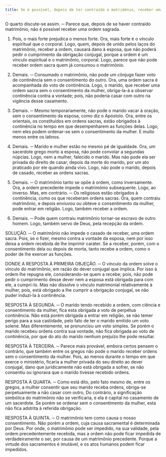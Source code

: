 ```yaml
---
title: Se é possível, depois de ter contraído o matrimônio, receber uma ordem sagrado
---
```


O quarto discute-se assim. ─ Parece que, depois de se haver contraído matrimônio, não é possível receber uma ordem sagrada.  

1. Pois, o mais forte prejudica o menos forte. Ora, mais forte é o vínculo espiritual que o corporal. Logo, quem, depois de unido pelos laços do matrimônio, receber a ordem, causará dano à esposa, que não poderá pedir o cumprimento da obrigação conjugal, porque a ordem é um vínculo espiritual e o matrimônio, corporal. Logo, parece que não pode receber ordem sacra quem já consumou o matrimônio.  

2. Demais. ─ Consumado o matrimônio, não pode um cônjuge fazer voto de continência sem o consentimento do outro. Ora, uma ordem sacra é acompanhada do voto de continência. Logo, o marido, que receber uma ordem sacra sem o consentimento da mulher, obriga-la-á a observar continência contra a vontade; pois, não poderia casar com outro na vigência desse casamento.  

3. Demais. ─ Mesmo temporariamente, não pode o marido vacar à oração, sem o consentimento da esposa, como diz o Apóstolo. Ora, entre os orientais, os constituídos em ordens sacras, estão obrigados à continência no tempo em que desempenharem as funções delas. Logo, nem eles podem ordenar-se sem o consentimento da mulher. E muito menos entre os latinos.  

4. Demais. ─ Marido e mulher estão no mesmo pé de igualdade. Ora, um sacerdote grego morto a esposa, não pode convolar a segundas núpcias. Logo, nem a mulher, falecido o marido. Mas não pode ela ser privada do direito de casar, depois da morte do marido, por um ato praticado por ele quando ainda vivo. Logo, não pode o marido, depois de casado, receber as ordens sacras.  

5. Demais. ─ O matrimônio tanto se opõe à ordem, como inversamente. Ora, a ordem precedente impede o matrimônio subsequente. Logo, ao inverso.  Mas, em contrário. ─ Os religiosos estão obrigados à continência, como os que receberam ordens sacras. Ora, quem contraiu matrimônio, e depois enviuvou ou obteve o consentimento da mulher, pode entrar em religião. Logo, também receber a ordem.  

2. Demais. ─ Pode quem contraiu matrimônio tornar-se escravo de outro homem. Logo, também servo de Deus, pela recepção da ordem.  

SOLUÇÃO. ─ O matrimônio não impede o casado de receber, uma ordem sacra. Pois, se o fizer, mesmo contra a vontade da esposa, nem por isso deixa a ordem recebida de lhe imprimir caráter. Se a receber, porém, com o consentimento dela ou depois de morta, tanto recebe a ordem, como o poder de lhe exercer as funções. 

DONDE A RESPOSTA À PRIMEIRA OBJEÇÃO. ─ O vínculo da ordem solve o vínculo do matrimônio, em razão do dever conjugal que implica. Por isso à ordem lhe repugna ele, considerando-se quem a recebe; pois, não pode pedir o cumprimento desse dever nem a esposa está obrigada para com ele, a cumpri-lo. Mas não dissolve o vínculo matrimonial relativamente à mulher, pois, está obrigado a lhe cumprir a obrigação conjugal, se não puder induzi-Ia à continência.  

RESPOSTA À SEGUNDA. ─ O marido tendo recebido a ordem, com ciência e consentimento da mulher, fica esta obrigada a voto de perpétua continência. Não está porém obrigada a entrar em religião, se não temer perigo para a sua castidade, pelo fato de ter o marido emitido um voto solene. Mas diferentemente, se pronunciou um voto simples. Se porém o marido recebeu ordens contra sua vontade, não fica obrigada ao voto de continência, por que do ato do marido nenhum prejuízo lhe pode resultar.  

RESPOSTA À TERCEIRA. ─ Parece mais provável, embora certos pensem o contrário, que também entre os gregos não pode o marido receber ordens sem o consentimento da mulher. Pois, ao menos durante o tempo em que exerce o ministério, ficaria a mulher privada do seu direito ao dever conjugal, dano que juridicamente não está obrigada a sofrer, se não consentiu ou ignorava que o marido tivesse recebido ordens.  

RESPOSTA À QUARTA. ─ Como está dito, pelo fato mesmo de, entre os gregos, a mulher consentir que seu marido receba ordens, obriga-se perpetuamente a não casar com outro, Do contrário, a significação simbólica do matrimônio não se verificaria, e ela é capital no casamento de um sacerdote. Se porém se ordenar sem o consentimento da mulher, esta não fica adstrita à referida obrigação.  

RESPOSTA À QUINTA. ─ O matrimônio tem como causa o nosso consentimento. Não porém a ordem, cuja causa sacramental é determinada por Deus. Por onde, o matrimônio pode ser impedido, na sua validade, pela ordem precedentemente recebida, mas a ordem não pode ficar impedida de verdadeiramente o ser, por causa de um matrimônio precedente. Porque a virtude dos sacramentos é imutável, e os atos humanos podem ficar impedidos.